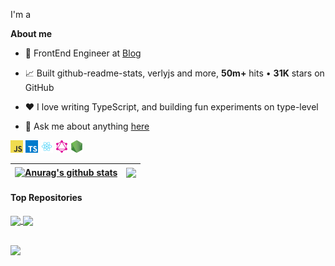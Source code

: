 


I'm a 

**About me**

- 💼 FrontEnd Engineer at [Blog](https://likui.info/)

- 📈 Built github-readme-stats, verlyjs and more, **50m+** hits • **31K** stars on GitHub

- ❤️ I love writing TypeScript, and building fun experiments on type-level

- 💬 Ask me about anything [here](https://github.com/ilikui/ilikui/issues)

<code><img height="20" alt="javascript" src="https://raw.githubusercontent.com/github/explore/80688e429a7d4ef2fca1e82350fe8e3517d3494d/topics/javascript/javascript.png"></code>
<code><img height="20" alt="typescript" src="https://raw.githubusercontent.com/github/explore/80688e429a7d4ef2fca1e82350fe8e3517d3494d/topics/typescript/typescript.png"></code>
<code><img height="20" alt="react" src="https://raw.githubusercontent.com/github/explore/80688e429a7d4ef2fca1e82350fe8e3517d3494d/topics/react/react.png"></code>
<code><img height="20" alt="graphql" src="https://raw.githubusercontent.com/github/explore/5c058a388828bb5fde0bcafd4bc867b5bb3f26f3/topics/graphql/graphql.png"></code>
<code><img height="20" alt="nodejs" src="https://raw.githubusercontent.com/github/explore/80688e429a7d4ef2fca1e82350fe8e3517d3494d/topics/nodejs/nodejs.png"></code>    


| <a href="https://github.com/ilikui/github-readme-stats"><img align="center" src="https://github-readme-stats.vercel.app/api?username=ilikui&show_icons=true&include_all_commits=true&theme=buefy&hide_border=true" alt="Anurag's github stats" /></a> | <a href="https://github.com/ilikui/github-readme-stats"><img align="center" src="https://github-readme-stats.vercel.app/api/top-langs/?username=ilikui&layout=compact&theme=buefy&hide_border=true" /></a> |
| ------------- | ------------- |

#### Top Repositories


<a href="https://github.com/ilikui/github-readme-stats">
  <img align="center" src="https://github-readme-stats.vercel.app/api/pin/?username=anuraghazra&repo=github-readme-stats&theme=buefy" />
</a>
<a href="https://github.com/ilikui/ilikui.github.io">
  <img align="center" src="https://github-readme-stats.vercel.app/api/pin/?username=ilikui&repo=ilikui.github.io&theme=buefy" />
</a>

<br />
<br />





![](https://raw.githubusercontent.com/likiuii/likiuii/main/assets/github-contribution-grid-snake.svg)

